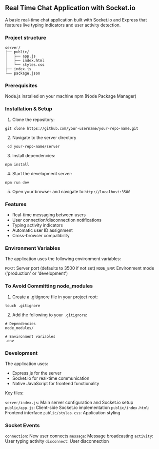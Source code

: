 ## Real Time Chat Application with Socket.io
A basic real-time chat application built with Socket.io and Express that features live typing indicators and user activity detection.

### Project structure
```
server/
├── public/
│   ├── app.js
│   ├── index.html
│   └── styles.css
├── index.js
└── package.json
```
### Prerequisites

Node.js installed on your machine
npm (Node Package Manager)

### Installation & Setup

1. Clone the repository:

```
git clone https://github.com/your-username/your-repo-name.git
```

2. Navigate to the server directory

``` cd your-repo-name/server```

3. Install dependencies:

``` npm install ```

4. Start the development server:

``` npm run dev ```

5. Open your browser and navigate to `http://localhost:3500`

### Features

- Real-time messaging between users
- User connection/disconnection notifications
- Typing activity indicators
- Automatic user ID assignment
- Cross-browser compatibility

### Environment Variables
The application uses the following environment variables:

`PORT`: Server port (defaults to 3500 if not set)
`NODE_ENV`: Environment mode ('production' or 'development')

### To Avoid Committing node_modules

1. Create a .gitignore file in your project root:
   
``` touch .gitignore ```

2. Add the following to your `.gitignore`:

```
# Dependencies
node_modules/

# Environment variables
.env
```
### Development
The application uses:

- Express.js for the server
- Socket.io for real-time communication
- Native JavaScript for frontend functionality

Key files:

`server/index.js`: Main server configuration and Socket.io setup
`public/app.js`: Client-side Socket.io implementation
`public/index.html`: Frontend interface
`public/styles.css`: Application styling

### Socket Events

`connection`: New user connects
`message`: Message broadcasting
`activity`: User typing activity
`disconnect`: User disconnection
